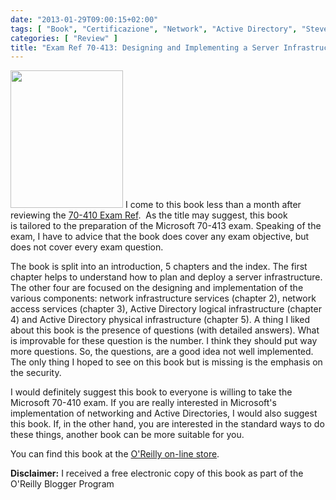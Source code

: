 ```yaml
---
date: "2013-01-29T09:00:15+02:00"
tags: [ "Book", "Certificazione", "Network", "Active Directory", "Steve Suehring", "Microsoft Press" ]
categories: [ "Review" ]
title: "Exam Ref 70-413: Designing and Implementing a Server Infrastructure by Steve Suehring (Microsoft Press)"
---
```

<img class="alignleft" alt="" src="http://akamaicovers.oreilly.com/images/9780735673670/cat.gif" width="180" height="220" /> I come to this book less than a month after reviewing the [70-410 Exam Ref](http://fabiolocati.com/2012/12/exam-ref-70-410-installing-and-configuring-windows-server-2012-by-craig-zacker).  As the title may suggest, this book is tailored to the preparation of the Microsoft 70-413 exam. Speaking of the exam, I have to advice that the book does cover any exam objective, but does not cover every exam question.

The book is split into an introduction, 5 chapters and the index. The first chapter helps to understand how to plan and deploy a server infrastructure. The other four are focused on the designing and implementation of the various components: network infrastructure services (chapter 2), network access services (chapter 3), Active Directory logical infrastructure (chapter 4) and Active Directory physical infrastructure (chapter 5).
A thing I liked about this book is the presence of questions (with detailed answers). What is improvable for these question is the number. I think they should put way more questions. So, the questions, are a good idea not well implemented. The only thing I hoped to see on this book but is missing is the emphasis on the security.

I would definitely suggest this book to everyone is willing to take the Microsoft 70-410 exam. If you are really interested in Microsoft's implementation of networking and Active Directories, I would also suggest this book. If, in the other hand, you are interested in the standard ways to do these things, another book can be more suitable for you.

You can find this book at the [O'Reilly on-line store](http://shop.oreilly.com/product/0790145370242.do).

**Disclaimer:** I received a free electronic copy of this book as part of the O'Reilly Blogger Program
